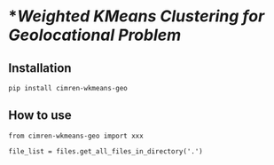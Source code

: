 **Weighted KMeans Clustering for Geolocational Problem*
=================



Installation
------------

```
pip install cimren-wkmeans-geo
```

How to use
----------

```
from cimren-wkmeans-geo import xxx

file_list = files.get_all_files_in_directory('.')
```

